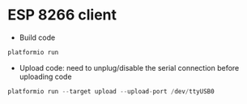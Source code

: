 # ESP 8266 client

- Build code

```C++
platformio run
```

- Upload code: need to unplug/disable the serial connection before uploading code

```C++
platformio run --target upload --upload-port /dev/ttyUSB0
```
